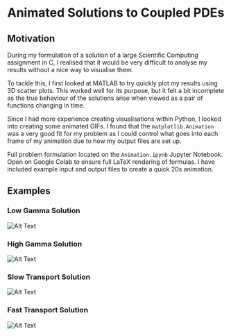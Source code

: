 # Animated Solutions to Coupled PDEs

## Motivation

During my formulation of a solution of a large Scientific Computing assignment in C, I realised that it would be very difficult to analyse my results without a nice way to visualise them. 

To tackle this, I first looked at MATLAB to try quickly plot my results using 3D scatter plots. This worked well for its purpose, but it felt a bit incomplete as the true behaviour of the solutions arise when viewed as a pair of functions changing in time. 

Since I had more experience creating visualisations within Python, I looked into creating some animated GIFs. I found that the `matplotlib.Animation` was a very good fit for my problem as I could control what goes into each frame of my animation due to how my output files are set up.

Full problem formulation located on the `Animation.ipynb` Jupyter Notebook. Open on Google Colab to ensure full LaTeX rendering of formulas. I have included example input and output files to create a quick 20s animation.

## Examples

### Low Gamma Solution
![Alt Text](https://github.com/Timo-Asif/Animated-PDEs/blob/main/Examples/Low%20Gamma.gif?raw=true)

### High Gamma Solution
![Alt Text](https://github.com/Timo-Asif/Animated-PDEs/blob/main/Examples/High%20Gamma.gif?raw=true)

### Slow Transport Solution
![Alt Text](https://github.com/Timo-Asif/Animated-PDEs/blob/main/Examples/Slow%20Transport.gif?raw=true)

### Fast Transport Solution
![Alt Text](https://github.com/Timo-Asif/Animated-PDEs/blob/main/Examples/Fast%20Transport.gif?raw=true)

